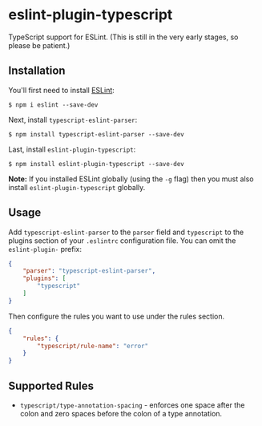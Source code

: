 # eslint-plugin-typescript

TypeScript support for ESLint. (This is still in the very early stages, so please be patient.)

## Installation

You'll first need to install [ESLint](http://eslint.org):

```
$ npm i eslint --save-dev
```

Next, install `typescript-eslint-parser`:

```
$ npm install typescript-eslint-parser --save-dev
```

Last, install `eslint-plugin-typescript`:

```
$ npm install eslint-plugin-typescript --save-dev
```

**Note:** If you installed ESLint globally (using the `-g` flag) then you must also install `eslint-plugin-typescript` globally.

## Usage

Add `typescript-eslint-parser` to the `parser` field and `typescript` to the plugins section of your `.eslintrc` configuration file. You can omit the `eslint-plugin-` prefix:

```json
{
    "parser": "typescript-eslint-parser",
    "plugins": [
        "typescript"
    ]
}
```

Then configure the rules you want to use under the rules section.

```json
{
    "rules": {
        "typescript/rule-name": "error"
    }
}
```

## Supported Rules

* `typescript/type-annotation-spacing` - enforces one space after the colon and zero spaces before the colon of a type annotation.





